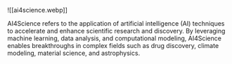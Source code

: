 ![[ai4science.webp]]

AI4Science refers to the application of artificial intelligence (AI) techniques to accelerate and enhance scientific research and discovery. By leveraging machine learning, data analysis, and computational modeling, AI4Science enables breakthroughs in complex fields such as drug discovery, climate modeling, material science, and astrophysics.